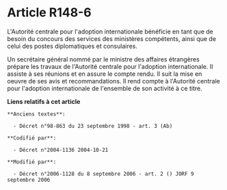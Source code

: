 # Article R148-6

L'Autorité centrale pour l'adoption internationale bénéficie en tant que de besoin du concours des services des ministères
compétents, ainsi que de celui des postes diplomatiques et consulaires.

Un secrétaire général nommé par le ministre des affaires étrangères prépare les travaux de l'Autorité centrale pour
l'adoption internationale. Il assiste à ses réunions et en assure le compte rendu. Il suit la mise en oeuvre de ses avis et
recommandations. Il rend compte à l'Autorité centrale pour l'adoption internationale de l'ensemble de son activité à ce
titre.

**Liens relatifs à cet article**

	**Anciens textes**:

	  - Décret n°98-863 du 23 septembre 1998 - art. 3 (Ab)

	**Codifié par**:

	  - Décret n°2004-1136 2004-10-21

	**Modifié par**:

	  - Décret n°2006-1128 du 8 septembre 2006 - art. 2 () JORF 9 septembre 2006
